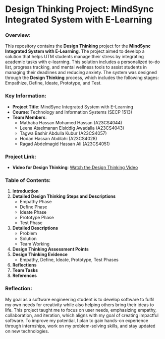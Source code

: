 # Design Thinking Project: MindSync Integrated System with E-Learning

### Overview:
This repository contains the **Design Thinking** project for the **MindSync Integrated System with E-Learning**. The project aimed to develop a solution that helps UTM students manage their stress by integrating academic tasks with e-learning. This solution includes a personalized to-do list, progress tracking, and mental wellness tools to assist students in managing their deadlines and reducing anxiety. The system was designed through the **Design Thinking** process, which includes the following stages: Empathize, Define, Ideate, Prototype, and Test.

### Key Information:
- **Project Title**: MindSync Integrated System with E-Learning
- **Course**: Technology and Information Systems (SECP 1513)
- **Team Members**:
  - Mathaba Hassan Mohamed Hassan (A23CS4044)
  - Leena Ataelmanan Elsiddig Awadalla (A23CS4043)
  - Tagwa Bashir Abdulla Kubur (A23CS4057)
  - Hodan Hassan Abdilahi (A23CS4028)
  - Ragad Abdelmagid Hassan Ali (A23CS4051)

### Project Link:
- **Video for Design Thinking**: [Watch the Design Thinking Video](https://www.youtube.com/watch?v=LmbTwomkTWg)

### Table of Contents:
1. **Introduction**  
2. **Detailed Design Thinking Steps and Descriptions**
   - Empathy Phase
   - Define Phase
   - Ideate Phase
   - Prototype Phase
   - Test Phase
3. **Detailed Descriptions**
   - Problem
   - Solution
   - Team Working
4. **Design Thinking Assessment Points**
5. **Design Thinking Evidence**
   - Empathy, Define, Ideate, Prototype, Test Phases
6. **Reflections**
7. **Team Tasks**
8. **References**


### Reflection:
My goal as a software engineering student is to develop software to fulfil my own needs for creativity while also helping others bring their ideas to life. This project taught me to focus on user needs, emphasizing empathy, collaboration, and iteration, which aligns with my goal of creating impactful software. To improve my potential, I plan to gain hands-on experience through internships, work on my problem-solving skills, and stay updated on new technologies.

